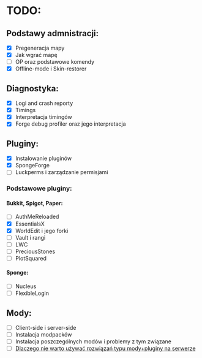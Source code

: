 # TODO:
## Podstawy admnistracji:
- [x] Pregeneracja mapy
- [X] Jak wgrać mapę
- [ ] OP oraz podstawowe komendy
- [x] Offline-mode i Skin-restorer

## Diagnostyka:
- [x] Logi and crash reporty
- [x] Timings
- [x] Interpretacja timingów
- [x] Forge debug profiler oraz jego interpretacja

## Pluginy:
- [x] Instalowanie pluginów
- [x] SpongeForge
- [ ] Luckperms i zarządzanie permisjami

### Podstawowe pluginy:

#### Bukkit, Spigot, Paper:

- [ ] AuthMeReloaded
- [x] EssentialsX
- [X] WorldEdit i jego forki
- [ ] Vault i rangi
- [ ] LWC
- [ ] PreciousStones
- [ ] PlotSquared

#### Sponge:

- [ ] Nucleus
- [ ] FlexibleLogin

## Mody:
- [ ] Client-side i server-side
- [ ] Instalacja modpacków
- [ ] Instalacja poszczególnych modów i problemy z tym związane
- [ ] [Dlaczego nie warto używać rozwiązań typu mody+pluginy na serwerze](https://essentialsx.net/do-not-use-mohist.html)

